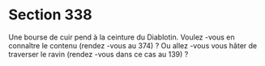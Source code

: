 # Section 338

Une bourse de cuir pend à la ceinture du Diablotin. Voulez -vous en
connaître le contenu (rendez -vous au 374) ? Ou allez -vous vous
hâter de traverser le ravin (rendez -vous dans ce cas au  139) ?